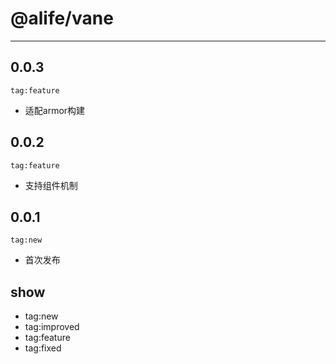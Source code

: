 # @alife/vane

---

0.0.3
-----

`tag:feature`   

- 适配armor构建

0.0.2
-----

`tag:feature`   

- 支持组件机制

0.0.1
-----

`tag:new`   

- 首次发布



show
----

-   tag:new
-   tag:improved
-   tag:feature
-   tag:fixed
